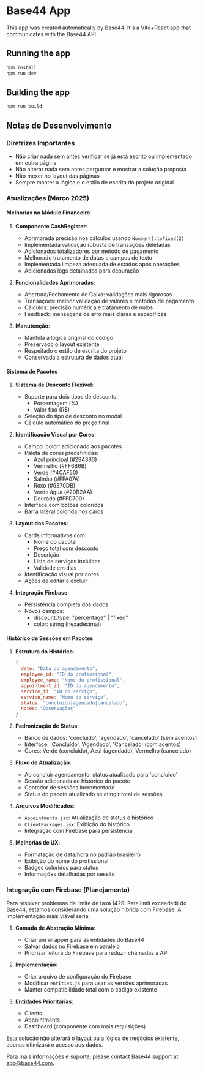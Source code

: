 # Base44 App


This app was created automatically by Base44.
It's a Vite+React app that communicates with the Base44 API.

## Running the app

```bash
npm install
npm run dev
```

## Building the app

```bash
npm run build
```

## Notas de Desenvolvimento

### Diretrizes Importantes
- Não criar nada sem antes verificar se já está escrito ou implementado em outra página
- Não alterar nada sem antes perguntar e mostrar a solução proposta
- Não mexer no layout das páginas
- Sempre manter a lógica e o estilo de escrita do projeto original

### Atualizações (Março 2025)

#### Melhorias no Módulo Financeiro
1. **Componente CashRegister**:
   - Aprimorada precisão nos cálculos usando `Number().toFixed(2)`
   - Implementada validação robusta de transações deletadas
   - Adicionados totalizadores por método de pagamento
   - Melhorado tratamento de datas e campos de texto
   - Implementada limpeza adequada de estados após operações
   - Adicionados logs detalhados para depuração

2. **Funcionalidades Aprimoradas**:
   - Abertura/Fechamento de Caixa: validações mais rigorosas
   - Transações: melhor validação de valores e métodos de pagamento
   - Cálculos: precisão numérica e tratamento de nulos
   - Feedback: mensagens de erro mais claras e específicas

3. **Manutenção**:
   - Mantida a lógica original do código
   - Preservado o layout existente
   - Respeitado o estilo de escrita do projeto
   - Conservada a estrutura de dados atual

#### Sistema de Pacotes
1. **Sistema de Desconto Flexível**:
   - Suporte para dois tipos de desconto:
     * Porcentagem (%)
     * Valor fixo (R$)
   - Seleção do tipo de desconto no modal
   - Cálculo automático do preço final

2. **Identificação Visual por Cores**:
   - Campo 'color' adicionado aos pacotes
   - Paleta de cores predefinidas:
     * Azul principal (#294380)
     * Vermelho (#FF6B6B)
     * Verde (#4CAF50)
     * Salmão (#FFA07A)
     * Roxo (#9370DB)
     * Verde água (#20B2AA)
     * Dourado (#FFD700)
   - Interface com botões coloridos
   - Barra lateral colorida nos cards

3. **Layout dos Pacotes**:
   - Cards informativos com:
     * Nome do pacote
     * Preço total com desconto
     * Descrição
     * Lista de serviços incluídos
     * Validade em dias
   - Identificação visual por cores
   - Ações de editar e excluir

4. **Integração Firebase**:
   - Persistência completa dos dados
   - Novos campos:
     * discount_type: "percentage" | "fixed"
     * color: string (hexadecimal)

#### Histórico de Sessões em Pacotes
1. **Estrutura do Histórico**:
   ```javascript
   {
     date: "Data do agendamento",
     employee_id: "ID do profissional",
     employee_name: "Nome do profissional",
     appointment_id: "ID do agendamento",
     service_id: "ID do serviço",
     service_name: "Nome do serviço",
     status: "concluido|agendado|cancelado",
     notes: "Observações"
   }
   ```

2. **Padronização de Status**:
   - Banco de dados: 'concluido', 'agendado', 'cancelado' (sem acentos)
   - Interface: 'Concluído', 'Agendado', 'Cancelado' (com acentos)
   - Cores: Verde (concluído), Azul (agendado), Vermelho (cancelado)

3. **Fluxo de Atualização**:
   - Ao concluir agendamento: status atualizado para 'concluido'
   - Sessão adicionada ao histórico do pacote
   - Contador de sessões incrementado
   - Status do pacote atualizado se atingir total de sessões

4. **Arquivos Modificados**:
   - `Appointments.jsx`: Atualização de status e histórico
   - `ClientPackages.jsx`: Exibição do histórico
   - Integração com Firebase para persistência

5. **Melhorias de UX**:
   - Formatação de data/hora no padrão brasileiro
   - Exibição do nome do profissional
   - Badges coloridos para status
   - Informações detalhadas por sessão

### Integração com Firebase (Planejamento)
Para resolver problemas de limite de taxa (429: Rate limit exceeded) do Base44, estamos considerando uma solução híbrida com Firebase. A implementação mais viável seria:

1. **Camada de Abstração Mínima**:
   - Criar um wrapper para as entidades do Base44
   - Salvar dados no Firebase em paralelo
   - Priorizar leitura do Firebase para reduzir chamadas à API

2. **Implementação**:
   - Criar arquivo de configuração do Firebase
   - Modificar `entities.js` para usar as versões aprimoradas
   - Manter compatibilidade total com o código existente

3. **Entidades Prioritárias**:
   - Clients
   - Appointments
   - Dashboard (componente com mais requisições)

Esta solução não alterará o layout ou a lógica de negócios existente, apenas otimizará o acesso aos dados.

Para mais informações e suporte, please contact Base44 support at app@base44.com.